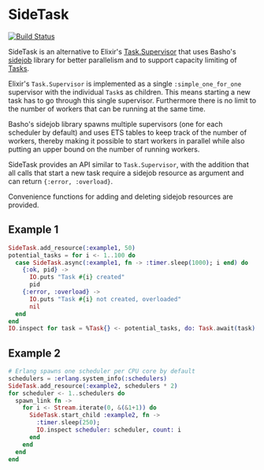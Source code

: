 SideTask
========

[![Build Status](https://travis-ci.org/MSch/sidetask.svg)](https://travis-ci.org/MSch/sidetask)

SideTask is an alternative to Elixir's
[Task.Supervisor](http://elixir-lang.org/docs/stable/elixir/Task.Supervisor.html) that uses Basho's
[sidejob](https://github.com/basho/sidejob) library for better parallelism and to support capacity
limiting of [Tasks](http://elixir-lang.org/docs/stable/elixir/Task.html).

Elixir's `Task.Supervisor` is implemented as a single `:simple_one_for_one` supervisor with the
individual `Task`s as children. This means starting a new task has to go through this single
supervisor. Furthermore there is no limit to the number of workers that can be running at the same
time.

Basho's sidejob library spawns multiple supervisors (one for each scheduler by default) and
uses ETS tables to keep track of the number of workers, thereby making it possible to start
workers in parallel while also putting an upper bound on the number of running workers.

SideTask provides an API similar to `Task.Supervisor`, with the addition that all calls that
start a new task require a sidejob resource as argument and can return `{:error, :overload}`.

Convenience functions for adding and deleting sidejob resources are provided.

## Example 1

```elixir
SideTask.add_resource(:example1, 50)
potential_tasks = for i <- 1..100 do
  case SideTask.async(:example1, fn -> :timer.sleep(1000); i end) do
    {:ok, pid} ->
      IO.puts "Task #{i} created"
      pid
    {:error, :overload} ->
      IO.puts "Task #{i} not created, overloaded"
      nil
  end
end
IO.inspect for task = %Task{} <- potential_tasks, do: Task.await(task)
```

## Example 2

```elixir
# Erlang spawns one scheduler per CPU core by default
schedulers = :erlang.system_info(:schedulers)
SideTask.add_resource(:example2, schedulers * 2)
for scheduler <- 1..schedulers do
  spawn_link fn ->
    for i <- Stream.iterate(0, &(&1+1)) do
      SideTask.start_child :example2, fn ->
        :timer.sleep(250);
        IO.inspect scheduler: scheduler, count: i
      end
    end
  end
end
```

